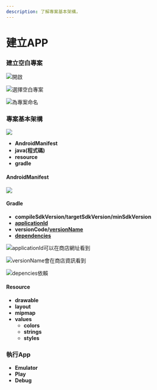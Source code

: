 ```yaml
---
description: 了解專案基本架構，
---
```


# 建立APP

### 建立空白專案

![&#x958B;&#x555F;](https://lh5.googleusercontent.com/jIWpM2p7X9yIpxc71qEPbItTBbHr9ygB7SZla7quunOHT2sG6aXhwY_g5p4Ujd_4gsEp69PYzV8vtq4ATg7mq3RtM_XRJxPNEyjYBZlur_sH9EMbFY15xmsI_yELZ4b4X0swF0sXONo)

![&#x9078;&#x64C7;&#x7A7A;&#x767D;&#x5C08;&#x6848;](https://lh3.googleusercontent.com/dXcruPzv-a786TVxR_rZjEY-lFHxsFeZYacAITclmfaDld8BklxsbMPUULkCwsbLhg8h1QX47PFaYU-RtwfK9AnTrRg7BM26XBXYhjt2PJW_doTOuys-adCwm8Xa1xqhOoapvVHoIr4)

![&#x70BA;&#x5C08;&#x6848;&#x547D;&#x540D;](https://lh6.googleusercontent.com/z0jUZvWtHkAWZ9PUVU1obgBuJb8xZmaQbN6kbvgGxGPH226q1AOHV-DfJOtXJYbRH_AI-WweIip6SPk4dawyKutz8lWyciu_nTXDq7wR8hyh8PwBiG3lB4053Dx6PG-VFoMnYS0lwhY)

### **專案基本架構**



![](https://lh5.googleusercontent.com/V-BLlcMH9-W69zyG1ohgoQuXdYwUbYNAsstmpQraTvZUiFPoc3hteYk5x3I8gP9POrwR4m8c81kBILCtuSvs-folHco1nA6wYUPPvHw0jr8zWurz3qFoS2M0j2t0_uDLc76u37Qj60U)



* **AndroidManifest**
* **java\(程式碼\)**
* **resource**
* **gradle**

#### **AndroidManifest**

![](https://lh3.googleusercontent.com/uchHU6S9oYnHeCYHznG7JwKe8AM9tssXSvJT2g6xNt_RAr-6fqAFScKZBIO5RpwE8yVUl7U47GJ0m63a70dk8EG_KsOwcMkM8EUir28DG9P13yEaZQXN7J0t3BAzb1lnLNfLO0psRsA)

#### **Gradle**

* **compileSdkVersion/targetSdkVersion/minSdkVersion**
* [**applicationId**](https://docs.google.com/presentation/d/1-bIEEKTyb9ZkThfdJ8Kn515HKYvVaxKkerHUCNO3scc/edit#slide=id.gbdb8d303c3_1_7)
* **versionCode/**[**versionName**](https://docs.google.com/presentation/d/1-bIEEKTyb9ZkThfdJ8Kn515HKYvVaxKkerHUCNO3scc/edit#slide=id.gbdb8d303c3_1_0)
* [**dependencies**](https://docs.google.com/presentation/d/1-bIEEKTyb9ZkThfdJ8Kn515HKYvVaxKkerHUCNO3scc/edit#slide=id.gbdb5d4c365_0_0)

![applicationId&#x53EF;&#x4EE5;&#x5728;&#x5546;&#x5E97;&#x7DB2;&#x5740;&#x770B;&#x5230;](https://lh3.googleusercontent.com/NFmnrPvffkBh2ejymMRAh6mtWrgPXrFzoj-9vyxfLU6NGrB19IClQeXd0SM9x5BbdZ8kL4LjK_USPCcT-LIgzgU05gsRQ-THLflKl-mU1K4y8V3Jtl_qnP_bpG-LODP18aWcN4Z5h40)

![versionName&#x6703;&#x5728;&#x5546;&#x5E97;&#x8CC7;&#x8A0A;&#x770B;&#x5230;](https://lh3.googleusercontent.com/Os0SWoSNb1NJxtG4_qLXN5TntgQr-zni_aioTmMM5G1yWjKbjmmVJwJB_Rh65c6BIY5quh7hm0z0MrcDq-ny2kBXPcyExkKjLTWyI1qtYIceaIBEHUyQ6ZNJvuknAZ4Ct_6q9zU4Onw)

![depencies&#x4F9D;&#x8CF4;](https://lh4.googleusercontent.com/iiEnmOj24HSzxal62onoG3QgBxkOtuOlfu0jnWzTicq_EZ1B3vUsL8UJDHkyE_CEjX8RELZR6gAkbfxzuw9sm0G_Pbm_8e-bK5dYsx72mYbIdufN7liJTjVetqTfXz623xfgnCuN2Tw)

#### **Resource**

* **drawable**
* **layout**
* **mipmap**
* **values**
  * **colors**
  * **strings**
  * **styles**

### **執行App**

* **Emulator**
* **Play**
* **Debug**

